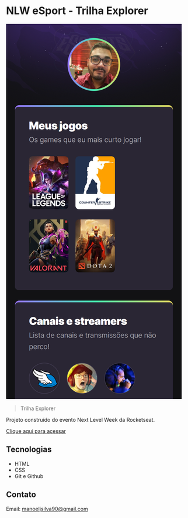 # NLW eSport - Trilha Explorer

![preview](./assets/preview.png)

> Trilha Explorer

Projeto construído do evento Next Level Week da Rocketseat.

[Clique aqui para acessar](https://manoelsilva90.github.io/nlw2022/)

## Tecnologias

- HTML
- CSS
- Git e Github

## Contato

Email: manoeljsilva90@gmail.com